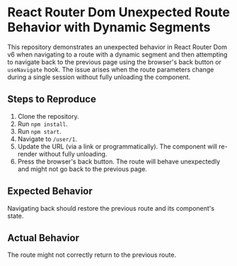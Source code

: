 # React Router Dom Unexpected Route Behavior with Dynamic Segments

This repository demonstrates an unexpected behavior in React Router Dom v6 when navigating to a route with a dynamic segment and then attempting to navigate back to the previous page using the browser's back button or `useNavigate` hook.  The issue arises when the route parameters change during a single session without fully unloading the component.

## Steps to Reproduce
1. Clone the repository.
2. Run `npm install`.
3. Run `npm start`.
4. Navigate to `/user/1`.
5. Update the URL (via a link or programmatically).  The component will re-render without fully unloading.
6. Press the browser's back button.  The route will behave unexpectedly and might not go back to the previous page.

## Expected Behavior
Navigating back should restore the previous route and its component's state.

## Actual Behavior
The route might not correctly return to the previous route.